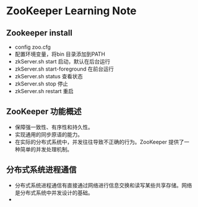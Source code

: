 # ZooKeeper Learning Note

## Zookeeper install
   * config zoo.cfg
   * 配置环境变量，将bin 目录添加到PATH
   * zkServer.sh start 启动，默认在后台运行
   * zkServer.sh start-foreground 在前台运行
   * zkServer.sh status 查看状态
   * zkServer.sh stop 停止
   * zkServer.sh restart 重启   

## ZooKeeper 功能概述
   * 保障强一致性、有序性和持久性。
   * 实现通用的同步原语的能力。
   * 在实际的分布式系统中，并发往往导致不正确的行为。ZooKeeper 提供了一种简单的并发处理机制。

## 分布式系统进程通信
   * 分布式系统进程通信有直接通过网络进行信息交换和读写某些共享存储。网络是分布式系统中并发设计的基础。
   * 
    
